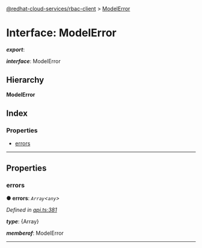 [@redhat-cloud-services/rbac-client](../README.md) > [ModelError](../interfaces/modelerror.md)

# Interface: ModelError

*__export__*: 

*__interface__*: ModelError

## Hierarchy

**ModelError**

## Index

### Properties

* [errors](modelerror.md#errors)

---

## Properties

<a id="errors"></a>

###  errors

**● errors**: *`Array`<`any`>*

*Defined in [api.ts:381](https://github.com/RedHatInsights/javascript-clients/blob/master/packages/rbac/api.ts#L381)*

*__type__*: {Array}

*__memberof__*: ModelError

___

